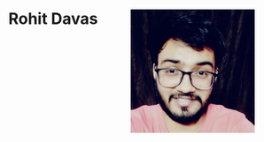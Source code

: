 ---
layout: default
title: Rohit Davas <img align = "right" width = "224" height = "224" src="/Images/Rohit.jpeg" alt="Rohit"/> 
---
